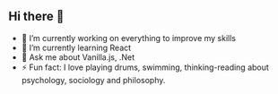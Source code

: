 ## Hi there 👋

<!--
**DogancanBicakci/DogancanBicakci** is a ✨ _special_ ✨ repository because its `README.md` (this file) appears on your GitHub profile.

Here are some ideas to get you started:
-->
- 🔭 I’m currently working on everything to improve my skills 
- 🌱 I’m currently learning React
- 💬 Ask me about Vanilla.js, .Net
- ⚡ Fun fact: I love playing drums, swimming, thinking-reading about psychology, sociology and philosophy. 




